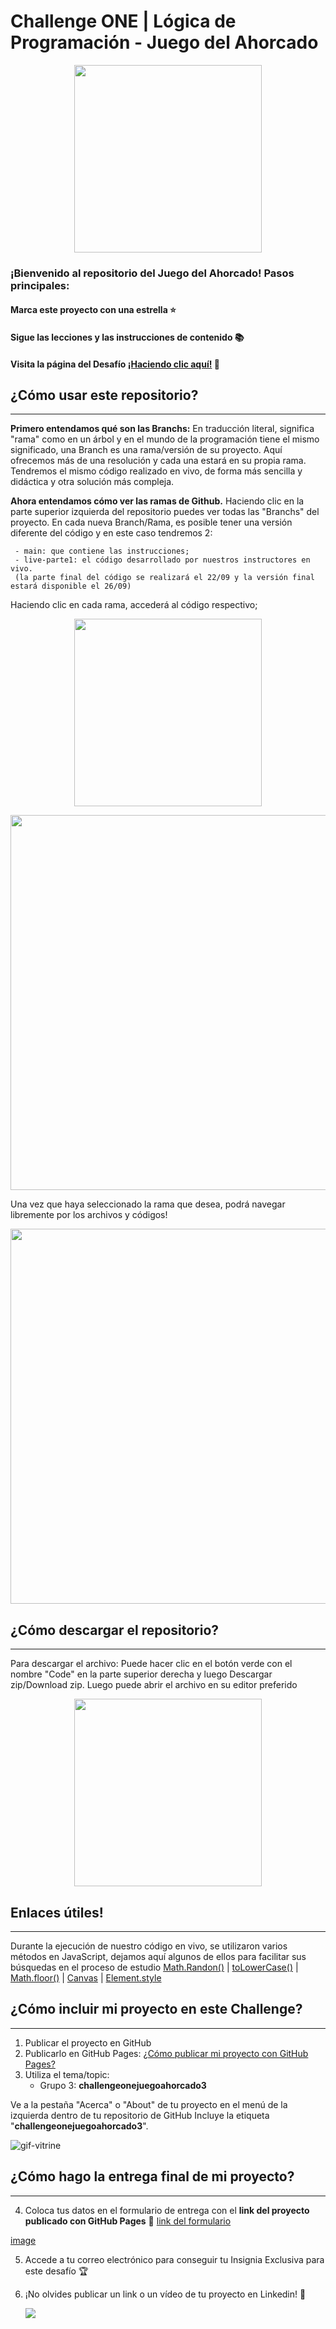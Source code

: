 # Challenge ONE | Lógica de Programación - Juego del Ahorcado

<p align="center" >
       <img width="300" heigth="200" src="https://user-images.githubusercontent.com/101413385/189891119-63add614-e14f-4087-b013-0423566343de.png">
</p>

### ¡Bienvenido al repositorio del Juego del Ahorcado! Pasos principales:

#### Marca este proyecto con una estrella ⭐
#### Sigue las lecciones y las instrucciones de contenido 📚
#### Visita la página del Desafío [¡Haciendo clic aquí!](https://www.aluracursos.com/challenges/oracle-one) 📃

## ¿Cómo usar este repositorio?
---
**Primero entendamos qué son las Branchs:** En traducción literal, significa "rama" como en un árbol y en el mundo de la programación tiene el mismo significado, una Branch es una rama/versión de su proyecto. Aquí ofrecemos más de una resolución y cada una estará en su propia rama. Tendremos el mismo código realizado en vivo, de forma más sencilla y didáctica y otra solución más compleja.

**Ahora entendamos cómo ver las ramas de Github.** Haciendo clic en la parte superior izquierda del repositorio puedes ver todas las "Branchs" del proyecto. En cada nueva Branch/Rama, es posible tener una versión diferente del código y en este caso tendremos 2: 

     - main: que contiene las instrucciones;
     - live-parte1: el código desarrollado por nuestros instructores en vivo.
     (la parte final del código se realizará el 22/09 y la versión final estará disponible el 26/09)

Haciendo clic en cada rama, accederá al código respectivo;

<p align="center" >
     <img width="300" heigth="200" src="https://user-images.githubusercontent.com/101413385/189986579-ec8ac63d-99f6-4c22-bacd-c2e0cddbd236.png">
</p>

<p align="center" >
          <img width="600" heigth="200" src="https://user-images.githubusercontent.com/101413385/189998348-46494dc7-9c94-4c5a-9b7d-bd5b429554da.png">
</p>


Una vez que haya seleccionado la rama que desea, podrá navegar libremente por los archivos y códigos!

<p align="center" >
     <img width="600" heigth="400" src="https://user-images.githubusercontent.com/101413385/189994729-16e347f3-5267-4f57-ba87-f23092a50573.png">
</p>


## ¿Cómo descargar el repositorio?
---
Para descargar el archivo: Puede hacer clic en el botón verde con el nombre "Code" en la parte superior derecha y luego Descargar zip/Download zip. Luego puede abrir el archivo en su editor preferido 

<p align="center" >
     <img width="300" heigth="200" src="https://user-images.githubusercontent.com/101413385/185686126-23339f8c-ecf9-44b8-9c52-996c50750254.png">
</p>

## Enlaces útiles!
---

Durante la ejecución de nuestro código en vivo, se utilizaron varios métodos en JavaScript, dejamos aquí algunos de ellos para facilitar sus búsquedas en el proceso de estudio
  [Math.Randon()](https://developer.mozilla.org/pt-BR/docs/Web/JavaScript/Reference/Global_Objects/Math/random) |
  [toLowerCase()](https://developer.mozilla.org/pt-BR/docs/Web/JavaScript/Reference/Global_Objects/String/toLowerCase) |
  [Math.floor()](https://developer.mozilla.org/pt-BR/docs/Web/JavaScript/Reference/Global_Objects/Math/floor) |
  [Canvas](https://developer.mozilla.org/pt-BR/docs/Web/API/CanvasRenderingContext2D) |
  [Element.style](https://www.w3schools.com/jsref/dom_obj_style.asp)

## ¿Cómo incluir mi proyecto en este Challenge?
---

1) Publicar el proyecto en GitHub
2) Publicarlo en GitHub Pages: [¿Cómo publicar mi proyecto con GitHub Pages?](https://docs.github.com/pt/pages/getting-started-with-github-pages/creating-a-github-pages-site) 
3) Utiliza el tema/topic:
     - Grupo 3: **challengeonejuegoahorcado3**

Ve a la pestaña "Acerca" o "About" de tu proyecto en el menú de la izquierda dentro de tu repositorio de GitHub
Incluye la etiqueta "**challengeonejuegoahorcado3**".

![gif-vitrine](https://user-images.githubusercontent.com/91544872/153601047-62aee6cb-e3cf-42b3-92c3-7130c996113f.gif)

## ¿Cómo hago la entrega final de mi proyecto?
---

4) Coloca tus datos en el formulario de entrega con el **link del proyecto publicado con GitHub Pages**
🔹 [link del formulario](https://lp.alura.com.br/alura-latam-lp-entrega-de-challenge-one-esp)

[image](https://user-images.githubusercontent.com/101413385/185679887-6c8f530f-7ef3-42fb-8324-39e970de0af9.png)


5) Accede a tu correo electrónico para conseguir tu Insignia Exclusiva para este desafío 🏆
6) ¡No olvides publicar un link o un vídeo de tu proyecto en Linkedin! 🏁

     <a href="https://www.linkedin.com/company/alura-latam/mycompany/" target="_blank"><img src="https://img.shields.io/badge/-LinkedIn-%230077B5?style=for-the-badge&logo=linkedin&logoColor=white" target="_blank"></a>
